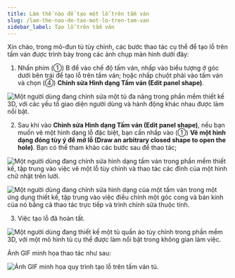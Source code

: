 ```yaml
---
title: Làm thế nào để tạo một lỗ trên tấm ván
slug: /lam-the-nao-de-tao-mot-lo-tren-tam-van
sidebar_label: Tạo lỗ trên tấm ván
---
```


Xin chào, trong mô-đun tủ tùy chỉnh, các bước thao tác cụ thể để tạo lỗ trên tấm ván được trình bày trong các ảnh chụp màn hình dưới đây:

1. Nhấn phím (①) B để vào chế độ tấm ván, nhấp vào biểu tượng ở góc dưới bên trái để tạo lỗ trên tấm ván; hoặc nhấp chuột phải vào tấm ván và chọn (④) **Chỉnh sửa Hình dạng Tấm ván (Edit panel shape)**.

![Một người dùng đang chỉnh sửa một tủ đa năng trong phần mềm thiết kế 3D, với các yếu tố giao diện người dùng và hành động khác nhau được làm nổi bật.](https://storage.googleapis.com/jegavn_kb/images/8d5c1382-fc82-4b8e-8bd5-74232dc91aed.png)

2. Sau khi vào **Chỉnh sửa Hình dạng Tấm ván (Edit panel shape)**, nếu bạn muốn vẽ một hình dạng lỗ đặc biệt, bạn cần nhấp vào (①) **Vẽ một hình dạng đóng tùy ý để mở lỗ (Draw an arbitrary closed shape to open the hole)**. Bạn có thể tham khảo các bước sau để thao tác;

![Một người dùng đang chỉnh sửa hình dạng tấm ván trong phần mềm thiết kế, tập trung vào việc vẽ một lỗ tùy chỉnh và thao tác các đỉnh của một hình chữ nhật trên lưới.](https://storage.googleapis.com/jegavn_kb/images/fa839644-992a-4ca3-a399-828d806d1e46.png)

![Một người dùng đang chỉnh sửa hình dạng của một tấm ván trong một ứng dụng thiết kế, tập trung vào việc điều chỉnh một góc cong và bán kính của nó bằng cả thao tác trực tiếp và trình chỉnh sửa thuộc tính.](https://storage.googleapis.com/jegavn_kb/images/15c0e3cb-0e86-42d6-a6be-70d9a891d345.png)

3. Việc tạo lỗ đã hoàn tất.

![Một người dùng đang thiết kế một tủ quần áo tùy chỉnh trong phần mềm 3D, với một mô hình tủ cụ thể được làm nổi bật trong không gian làm việc.](https://storage.googleapis.com/jegavn_kb/images/46c0a264-92e8-4d90-908b-6b934a42b7b2.png)

Ảnh GIF minh họa thao tác như sau:

![Ảnh GIF minh họa quy trình tạo lỗ trên tấm ván tủ.](https://storage.googleapis.com/jegavn_kb/images/b5e0a582-5e2b-468f-8b88-58569b9fce65.gif)